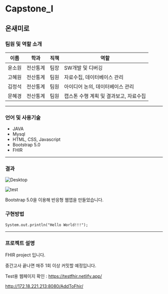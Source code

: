 # Capstone_I

## 온새미로

### 팀원 및 역할 소개

|이름|학과|직책|역할|
|--|--|--|--|
|윤소원|전산통계|팀장|SW개발 및 디버깅
|고혜원|전산통계|팀원|자료수집, 데이터베이스 관리
|김정석|전산통계|팀원|아이디어 논의, 데이터베이스 관리
|문혜경|전산통계|팀원|캡스톤 수행 계획 및 결과보고, 자료수집

***

### 언어 및 사용기술 

- JAVA 
- Mysql
- HTML, CSS, Javascript
- Bootstrap 5.0
- FHIR

***
### 결과

![Desktop](https://user-images.githubusercontent.com/95139082/162565243-dffc7c70-3323-40ab-a79f-c14bd3b5efcd.gif)

![test](https://user-images.githubusercontent.com/95139082/162564453-9b7056c3-3932-45ab-9373-cfc0ee073adb.gif)


Bootstrap 5.0을 이용해 반응형 웹앱을 만들었습니다.

### 구현방법 
```
System.out.println("Hello World!!!");
```

***

### 프로젝트 설명

FHIR project 입니다.

중간고사 끝나면 매주 1회 이상 커밋할 예정입니다.

Test용 웹페이지 확인 : https://testfhir.netlify.app/

http://172.18.221.213:8080/AddToFhir/
